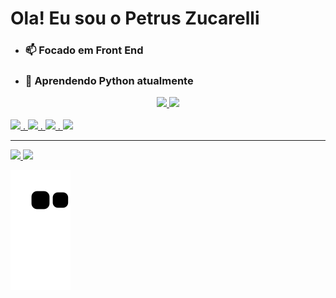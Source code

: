 # Ola! Eu sou o Petrus Zucarelli
- <h3> 📫 Focado em Front End</h3>
- <h3> 🌱 Aprendendo Python atualmente</h3>


<div align="center">
  <a href="https://github.com/Piicareta">
  <img height="200em" src="https://github-readme-stats.vercel.app/api?username=Piicareta&show_icons=true&theme=dark&include_all_commits=true&count_private=true"/>
  <img height="200em" src="https://github-readme-stats.vercel.app/api/top-langs/?username=Piicareta&layout=compact&langs_count=7&theme=dark"/>
</div><br>

<div style="display: inline_block">
<img src="https://cdn.jsdelivr.net/gh/devicons/devicon/icons/html5/html5-original.svg" width="50px"> .
<img src="https://cdn.jsdelivr.net/gh/devicons/devicon/icons/css3/css3-original.svg" width="50px"> .
<img src="https://cdn.jsdelivr.net/gh/devicons/devicon/icons/javascript/javascript-original.svg" width="50px"> .
<img src="https://cdn.jsdelivr.net/gh/devicons/devicon/icons/python/python-original.svg" width="50px">
</div>
<hr>
<a href="https://www.linkedin.com/in/piicareta/" target="_blank">
<img src="https://img.shields.io/badge/LinkedIn-0077B5?style=for-the-badge&logo=linkedin&logoColor=white">
</a>
<a href="https://piicareta.github.io/meuportfolio/" target="_blank"><img src="https://img.shields.io/badge/-Portf%C3%B3lio-brown?style=for-the-badge&logo=true" target="_blank"></a>


![Snake animation](https://github.com/rafaballerini/rafaballerini/blob/output/github-contribution-grid-snake.svg)
